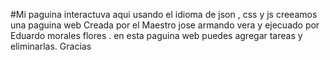 #Mi paguina interactuva aqui usando el idioma de json , css y js creeamos una paguina web
Creada por el Maestro jose armando vera y ejecuado por Eduardo morales flores . 
en esta paguina web puedes agregar tareas y eliminarlas. 
Gracias

